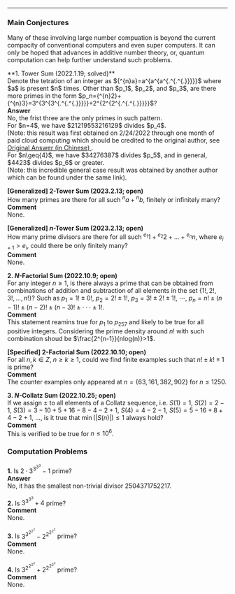 ***
### Main Conjectures
Many of these involving large number compuation is beyond the current compacity of conventional computers and even super computers. It can only be hoped that advances in additive number theory, or, quantum computation can help further understand such problems.
<p/>
**1. Tower Sum (2022.1.19; solved)**
<br/>
Denote the tetration of an integer as ${^{n}a}=a^{a^{a^{.^{.^{.}}}}}$ where $a$ is present $n$ times. Other than $p_1$, $p_2$, and $p_3$, are there more primes in the form $p_n={^{n}2}+{^{n}3}=3^{3^{3^{.^{.^{.}}}}}+2^{2^{2^{.^{.^{.}}}}}$?
<br/>
<strong> Answer </strong>
<br/>
No, the frist three are the only primes in such pattern.
<br/>
For $n=4$, we have $21219553216129$ divides $p_4$. 
<br/>
(Note: this result was first obtained on 2/24/2022 through one month of paid cloud computing which should be credited to the original author, see 
<a href="https://www.zhihu.com/question/512482114/answer/2319816820?utm_id=0"> Original Answer (in Chinese) </a>.
<br/>
For $n\geq{4}$, we have $34276387$ divides $p_5$, and in general, $4423$ divides $p_6$ or greater. 
<br/>
(Note: this incredible general case result was obtained by another author which can be found under the same link).

**[Generalized] $2$-Tower Sum (2023.2.13; open)**
<br/>
How many primes are there for all such ${^{n}a}+{^{n}b}$, finitely or infinitely many?
<br/>
<strong> Comment </strong>
<br/>
None.

**[Generalized] $n$-Tower Sum (2023.2.13; open)**
<br/>
How many prime divisors are there for all such ${^{e_1}1}+{^{e_2}2}+...+{^{e_n}n}$, where $e_{i+1}>e_{i}$, could there be only finitely many?
<br/>
<strong> Comment </strong>
<br/>
None.

**2. $N$-Factorial Sum (2022.10.9; open)** 
<br/>
For any integer $n\geq{1}$, is there always a prime that can be obtained from combinations of addition and subtraction of all elements in the set $\lbrace{1!, 2!, 3!, …, n!}\rbrace$? 
Such as
$p_1={1!}\pm{0!},$
$p_2={2!}\pm{1!},$
$p_3={3!}\pm{2!}\pm{1!},$
$\cdots,$
$p_n=n!\pm(n-1)!\pm(n-2)!\pm(n-3)!\pm\cdot\cdot\cdot\pm{1!}.$
<br/>
<strong> Comment </strong>
<br/>
This statement reamins true for $p_{1}$ to $p_{257}$ and likely to be true for all positive integers. Considering the prime density around $n!$ with such combination shoud be $\frac{2^{n-1}}{nlog(n)}>1$.

**[Specified] $2$-Factorial Sum (2022.10.10; open)**
<br/>
For all $n,k\in{Z}$, $n\geq{k}\geq{1}$, could we find finite examples such that ${n!}\pm{k!}\pm{1}$ is prime?
<br/>
<strong> Comment </strong>
<br/>
The counter examples only appeared at $n=\lbrace{63, 161, 382, 902}\rbrace$ for $n\leq1250$.

**3. $N$-Collatz Sum (2022.10.25; open)**
<br/>
If we assign $\pm$ to all elements of a Collatz sequence, i.e.
$S(1)=1$,
$S(2)=2-1$,
$S(3)=3-10+5+16-8-4-2+1$,
$S(4)=4-2-1$,
$S(5)=5-16+8+4-2+1$, ...,
is it true that $\min(|S(n)|)\leq{1}$ always hold?  
<strong> Comment </strong>
<br/>
This is verified to be true for $n\leq{10^6}$.

### Computation Problems
**1.** Is $2\cdot3^{3^{3^{3}}}-1$ prime?
<br/>
<strong> Answer </strong>
<br/>
No, it has the smallest non-trivial divisor $2504371752217$.

**2.** Is $3^{3^{3^{3}}}+4$ prime?
<br/>
<strong> Comment </strong>
<br/>
None.

**3.** Is $3^{3^{2^{2^{2}}}}-2^{2^{2^{2^{2}}}}$ prime?
<br/>
<strong> Comment </strong>
<br/>
None.

**4.** Is $3^{2^{2^{2^{2}}}}+2^{2^{2^{2^{2}}}}$ prime?
<br/>
<strong> Comment </strong>
<br/>
None.


<p/>
<html lang="en">
<head>
<meta http-equiv="content-type" content="text/html; charset=utf-8">
<script type="text/javascript" charset="utf-8" src="
https://cdn.mathjax.org/mathjax/latest/MathJax.js?config=TeX-AMS-MML_HTMLorMML,
https://vincenttam.github.io/javascripts/MathJaxLocal.js"></script>
</head>
